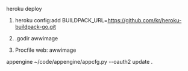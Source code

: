 heroku deploy
1. heroku config:add BUILDPACK_URL=https://github.com/kr/heroku-buildpack-go.git

2. .godir
awwimage

3. Procfile
web: awwimage

appengine
~/code/appengine/appcfg.py --oauth2 update .
